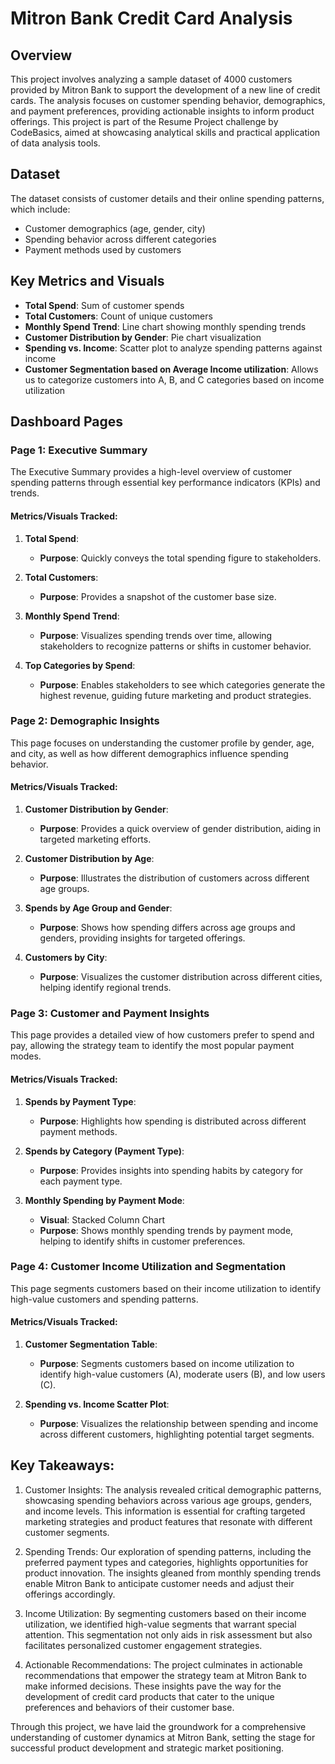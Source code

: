 # Mitron Bank Credit Card Analysis

## Overview
This project involves analyzing a sample dataset of 4000 customers provided by Mitron Bank to support the development of a new line of credit cards. The analysis focuses on customer spending behavior, demographics, and payment preferences, providing actionable insights to inform product offerings. This project is part of the Resume Project challenge by CodeBasics, aimed at showcasing analytical skills and practical application of data analysis tools.

## Dataset
The dataset consists of customer details and their online spending patterns, which include:
- Customer demographics (age, gender, city)
- Spending behavior across different categories
- Payment methods used by customers

## Key Metrics and Visuals
- **Total Spend**: Sum of customer spends
- **Total Customers**: Count of unique customers
- **Monthly Spend Trend**: Line chart showing monthly spending trends
- **Customer Distribution by Gender**: Pie chart visualization
- **Spending vs. Income**: Scatter plot to analyze spending patterns against income
- **Customer Segmentation based on Average Income utilization**: Allows us to categorize customers into A, B, and C categories based on income utilization

## Dashboard Pages

### Page 1: Executive Summary
The Executive Summary provides a high-level overview of customer spending patterns through essential key performance indicators (KPIs) and trends.

#### Metrics/Visuals Tracked:
1. **Total Spend**:
    - **Purpose**: Quickly conveys the total spending figure to stakeholders.

2. **Total Customers**:
    - **Purpose**: Provides a snapshot of the customer base size.

3. **Monthly Spend Trend**:
    - **Purpose**: Visualizes spending trends over time, allowing stakeholders to recognize patterns or shifts in customer behavior.

4. **Top Categories by Spend**:
    - **Purpose**: Enables stakeholders to see which categories generate the highest revenue, guiding future marketing and product strategies.

### Page 2: Demographic Insights
This page focuses on understanding the customer profile by gender, age, and city, as well as how different demographics influence spending behavior.

#### Metrics/Visuals Tracked:
1. **Customer Distribution by Gender**:
    - **Purpose**: Provides a quick overview of gender distribution, aiding in targeted marketing efforts.

2. **Customer Distribution by Age**:
    - **Purpose**: Illustrates the distribution of customers across different age groups.

3. **Spends by Age Group and Gender**:
    - **Purpose**: Shows how spending differs across age groups and genders, providing insights for targeted offerings.

4. **Customers by City**:
    - **Purpose**: Visualizes the customer distribution across different cities, helping identify regional trends.

### Page 3: Customer and Payment Insights
This page provides a detailed view of how customers prefer to spend and pay, allowing the strategy team to identify the most popular payment modes.

#### Metrics/Visuals Tracked:
1. **Spends by Payment Type**:
    - **Purpose**: Highlights how spending is distributed across different payment methods.

2. **Spends by Category (Payment Type)**:
    - **Purpose**: Provides insights into spending habits by category for each payment type.

3. **Monthly Spending by Payment Mode**:
    - **Visual**: Stacked Column Chart
    - **Purpose**: Shows monthly spending trends by payment mode, helping to identify shifts in customer preferences.

### Page 4: Customer Income Utilization and Segmentation
This page segments customers based on their income utilization to identify high-value customers and spending patterns.

#### Metrics/Visuals Tracked:
1. **Customer Segmentation Table**:
    - **Purpose**: Segments customers based on income utilization to identify high-value customers (A), moderate users (B), and low users (C).

2. **Spending vs. Income Scatter Plot**:
    - **Purpose**: Visualizes the relationship between spending and income across different customers, highlighting potential target segments.

## Key Takeaways:

1. Customer Insights: The analysis revealed critical demographic patterns, showcasing spending behaviors across various age groups, genders, and income levels. This information is essential for crafting targeted marketing strategies and product features that resonate with different customer segments.

2. Spending Trends: Our exploration of spending patterns, including the preferred payment types and categories, highlights opportunities for product innovation. The insights gleaned from monthly spending trends enable Mitron Bank to anticipate customer needs and adjust their offerings accordingly.

3. Income Utilization: By segmenting customers based on their income utilization, we identified high-value segments that warrant special attention. This segmentation not only aids in risk assessment but also facilitates personalized customer engagement strategies.

4. Actionable Recommendations: The project culminates in actionable recommendations that empower the strategy team at Mitron Bank to make informed decisions. These insights pave the way for the development of credit card products that cater to the unique preferences and behaviors of their customer base.

Through this project, we have laid the groundwork for a comprehensive understanding of customer dynamics at Mitron Bank, setting the stage for successful product development and strategic market positioning.
